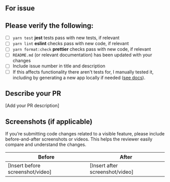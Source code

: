 ## For issue

## Please verify the following:

- [ ] `yarn test` **jest** tests pass with new tests, if relevant
- [ ] `yarn lint` **eslint** checks pass with new code, if relevant
- [ ] `yarn format:check` **prettier** checks pass with new code, if relevant
- [ ] `README.md` (or relevant documentation) has been updated with your changes
- [ ] Include issue number in title and description
- [ ] If this affects functionality there aren't tests for, I manually tested it, including by generating a new app locally if needed ([see docs](https://docs.infinite.red/ignite-cli/contributing/Contributing-To-Ignite/#testing-changes-from-your-local-copy-of-ignite)).

## Describe your PR

<!-- If this PR addresses an issue, link to it in description: "Addresses #333" -->

[Add your PR description]

## Screenshots (if applicable)

If you’re submitting code changes related to a visible feature, please include before-and-after screenshots or videos. This helps the reviewer easily compare and understand the changes.

| Before                           | After                           |
| -------------------------------- | ------------------------------- |
| [Insert before screenshot/video] | [Insert after screenshot/video] |
